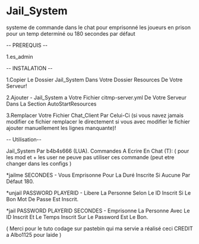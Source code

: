 # Jail_System
systeme de commande dans le chat pour emprisonné les joueurs en prison pour un temp determiné ou 180 secondes par défaut

-- PREREQUIS --

1.es_admin

-- INSTALATION --

1.Copier Le Dossier Jail_System Dans Votre Dossier Resources De Votre Serveur!

2.Ajouter - Jail_System a Votre Fichier citmp-server.yml De Votre Serveur Dans La Section AutoStartResources

3.Remplacer Votre Fichier Chat_Client Par Celui-Ci (si vous navez jamais modifier ce fichier remplacer le directement si vous avec modifier le fichier ajouter manuellement les lignes manquante)!

-- Utilisation--

Jail_System Par b4b4s666 (LUA). Commandes A Ecrire En Chat (T): ( pour les mod et + les user ne peuve pas utiliser ces commande (peut etre changer dans les configs )

*jailme SECONDES - Vous Emprisonne Pour La Duré Inscrite Si Aucune Par Défaut 180.

*unjail PASSWORD PLAYERID - Libere La Personne Selon Le ID Inscrit Si Le Bon Mot De Passe Est Inscrit.

*jail PASSWORD PLAYERID SECONDES - Emprisonne La Personne Avec Le ID Inscrit Et Le Temps Inscrit Sur Le Password Est Le Bon.

( Merci pour le tuto codage sur pastebin qui ma servie a réalisé ceci CREDIT a Albo1125 pour laide )
